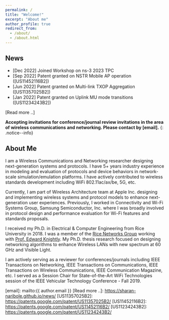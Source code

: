 ```yaml
---
permalink: /
title: "Welcome!"
excerpt: "About me"
author_profile: true
redirect_from: 
  - /about/
  - /about.html
---
```


## News
- [Dec 2022] Joined Workshop on ns-3 2023 TPC
- [Sep 2022] Patent granted on NSTR Mobile AP operation ([US11452116B2]) 
- [Jun 2022] Patent granted on Multi-link TXOP Aggregation ([US11357025B2]) 
- [Jan 2022] Patent granted on Uplink MU mode transitions ([US11234243B2])

[Read more ..]

**Accepting invitations for conference/journal review invitations in the area of wireless communications and networking. Please contact by [email].**
{: .notice--info}

## About Me 

I am a Wireless Communications and Networking researcher designing next-generation systems and protocols. 
I have 5+ years industry experience in modeling and evaluation of protocols and device behaviors in network-scale simulation/emulation platforms. I have actively contributed to wireless 
standards development including WiFi 802.11ac/ax/be, 5G, etc.

Currently, I am part of Wireless Architecture team at Apple Inc. designing and implementing wireless systems
and protocol models to enhance next-generation user experiences. Previously, I worked in Connectivity and Wi-Fi Systems Group, Samsung Semiconductor, Inc. where I was broadly involved in protocol design and performance evaluation for Wi-Fi features and standards proposals.

I received my Ph.D. in Electrical & Computer Engineering from Rice University in 2018. I was a member of the [Rice Networks Group][rng] working with [Prof. Edward Knightly][knightly]. My Ph.D. thesis research focused on designing networking algorithms to enhance Wireless LANs with new spectrum at 60 GHz and Visible Light. 

I am actively serving as a reviewer for conferences/journals including IEEE Transactions on
Networking, IEEE Transactions on Communications, IEEE Transactions on Wireless Communications, IEEE Communication Magazine, etc. I served as a Session Chair for State-of-the-Art WiFi Technologies session of the IEEE Vehicular Technology Conference - Fall 2019.

[rng]: http://networks.rice.edu/
[knightly]: http://knightly.rice.edu/
[email]: mailto:{{ author.email }}
[Read more ..]: https://sharan-naribole.github.io/news/
[US11357025B2]: https://patents.google.com/patent/US11357025B2/
[US11452116B2]: https://patents.google.com/patent/US11452116B2/
[US11234243B2]: https://patents.google.com/patent/US11234243B2/